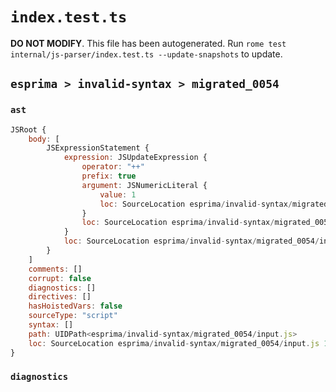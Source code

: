 # `index.test.ts`

**DO NOT MODIFY**. This file has been autogenerated. Run `rome test internal/js-parser/index.test.ts --update-snapshots` to update.

## `esprima > invalid-syntax > migrated_0054`

### `ast`

```javascript
JSRoot {
	body: [
		JSExpressionStatement {
			expression: JSUpdateExpression {
				operator: "++"
				prefix: true
				argument: JSNumericLiteral {
					value: 1
					loc: SourceLocation esprima/invalid-syntax/migrated_0054/input.js 1:2-1:3
				}
				loc: SourceLocation esprima/invalid-syntax/migrated_0054/input.js 1:0-1:3
			}
			loc: SourceLocation esprima/invalid-syntax/migrated_0054/input.js 1:0-1:3
		}
	]
	comments: []
	corrupt: false
	diagnostics: []
	directives: []
	hasHoistedVars: false
	sourceType: "script"
	syntax: []
	path: UIDPath<esprima/invalid-syntax/migrated_0054/input.js>
	loc: SourceLocation esprima/invalid-syntax/migrated_0054/input.js 1:0-2:0
}
```

### `diagnostics`

```

```
